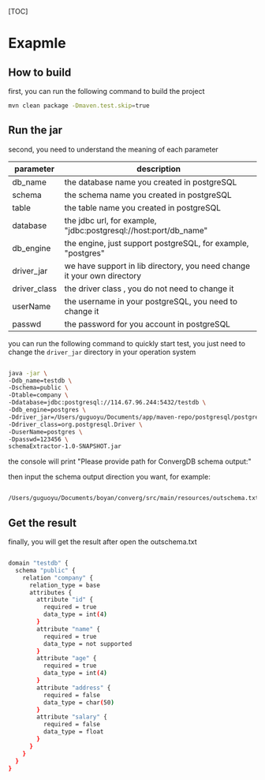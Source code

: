 [TOC]

# Exapmle

## How to build

first, you can run the following command to build the project
```bash
mvn clean package -Dmaven.test.skip=true
```



## Run the jar

second, you need to understand the meaning of each parameter

| parameter    | description                                                  |
| ------------ | ------------------------------------------------------------ |
| db_name      | the database name you created in postgreSQL                  |
| schema       | the schema name you created in postgreSQL                    |
| table        | the table name you created in postgreSQL                     |
| database     | the jdbc url, for example, "jdbc:postgresql://host:port/db_name" |
| db_engine    | the engine, just support postgreSQL, for example, "postgres" |
| driver_jar   | we have support in lib directory, you need change it your own directory |
| driver_class | the driver class , you do not need to change it              |
| userName     | the username in your postgreSQL, you need to change it       |
| passwd       | the password for you account in postgreSQL                   |

you can run the following command to quickly start test, you just need to change the <code>driver_jar</code> directory in your operation system


```bash

java -jar \
-Ddb_name=testdb \
-Dschema=public \
-Dtable=company \
-Ddatabase=jdbc:postgresql://114.67.96.244:5432/testdb \
-Ddb_engine=postgres \
-Ddriver_jar=/Users/guguoyu/Documents/app/maven-repo/postgresql/postgresql/9.1-901-1.jdbc4/postgresql-9.1-901-1.jdbc4.jar \
-Ddriver_class=org.postgresql.Driver \
-DuserName=postgres \
-Dpasswd=123456 \
schemaExtractor-1.0-SNAPSHOT.jar

```

 the console will print "Please provide path for ConvergDB schema output:"

then input the schema output direction you want, for example:
```bash

/Users/guguoyu/Documents/boyan/converg/src/main/resources/outschema.txt

```

## Get the result

finally, you will get the result after open the outschema.txt

```bash

domain "testdb" {
  schema "public" {
    relation "company" {
      relation_type = base
      attributes {
        attribute "id" {
          required = true
          data_type = int(4)
        }
        attribute "name" {
          required = true
          data_type = not supported
        }
        attribute "age" {
          required = true
          data_type = int(4)
        }
        attribute "address" {
          required = false
          data_type = char(50)
        }
        attribute "salary" {
          required = false
          data_type = float
        }
      }
    }
  }
}


```


